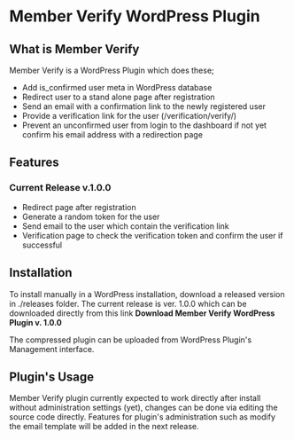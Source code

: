 # Member Verify WordPress Plugin

## What is Member Verify

Member Verify is a WordPress Plugin which does these;

* Add is_confirmed user meta in WordPress database
* Redirect user to a stand alone page after registration
* Send an email with a confirmation link to the newly registered user
* Provide a verification link for the user (/verification/verify/)
* Prevent an unconfirmed user from login to the dashboard if not yet confirm his email address with a redirection page

## Features

### Current Release v.1.0.0

* Redirect page after registration
* Generate a random token for the user
* Send email to the user which contain the verification link
* Verification page to check the verification token and confirm the user if successful

## Installation

To install manually in a WordPress installation, download a released version in ./releases folder.
The current release is ver. 1.0.0 which can be downloaded directly from this link **Download Member Verify WordPress Plugin v. 1.0.0**

The compressed plugin can be uploaded from WordPress Plugin's Management interface.

## Plugin's Usage

Member Verify plugin currently expected to work directly after install without administration settings (yet), changes can be done via editing the source code directly. Features for plugin's administration such as modify the email template will be added in the next release.

